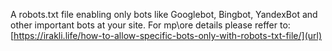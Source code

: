 A robots.txt file enabling only bots like Googlebot, Bingbot, YandexBot and other important bots at your site. 
For mp\ore details please reffer to: [https://irakli.life/how-to-allow-specific-bots-only-with-robots-txt-file/](url)
